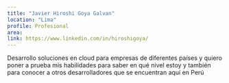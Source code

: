 ```yaml
---
title: "Javier Hiroshi Goya Galvan"
location: "Lima"
profile: Profesional
area: 
link: https://www.linkedin.com/in/hiroshigoya/
---
```


Desarrollo soluciones en cloud para empresas de diferentes países y quiero poner a prueba mis habilidades para saber en qué nivel estoy y también para conocer a otros desarrolladores que se encuentran aquí en Perú